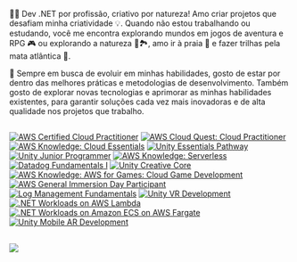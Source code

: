 👨‍💻 Dev .NET por profissão, criativo por natureza! Amo criar projetos que desafiam minha criatividade 💡. 
Quando não estou trabalhando ou estudando, você me encontra explorando mundos em jogos de aventura e RPG 🎮 ou explorando a natureza 🌴🏞️, amo ir à praia 🌊 e fazer trilhas pela mata atlântica 🌿.

🔎 Sempre em busca de evoluir em minhas habilidades, gosto de estar por dentro das melhores práticas e metodologias de desenvolvimento. Também gosto de explorar novas tecnologias e aprimorar as minhas habilidades existentes, para garantir soluções cada vez mais inovadoras e de alta qualidade nos projetos que trabalho.

##

<!--START_SECTION:badges-->
[![AWS Certified Cloud Practitioner](https://images.credly.com/size/86x86/images/00634f82-b07f-4bbd-a6bb-53de397fc3a6/image.png)](http://www.credly.com/badges/d6a72e5b-241b-4c19-af65-30ec9c78c258 "AWS Certified Cloud Practitioner")
[![AWS Cloud Quest: Cloud Practitioner](https://images.credly.com/size/86x86/images/2784d0d8-327c-406f-971e-9f0e15097003/image.png)](http://www.credly.com/badges/ae53f3cb-fb84-4088-9f70-b9e023a497ab "AWS Cloud Quest: Cloud Practitioner")
[![AWS Knowledge: Cloud Essentials](https://images.credly.com/size/86x86/images/ec621e2a-c8f0-4459-806c-ae11829d372a/image.png)](http://www.credly.com/badges/479b61f4-8a36-4684-ad7e-e5fc5455707e "AWS Knowledge: Cloud Essentials")
[![Unity Essentials Pathway](https://images.credly.com/size/86x86/images/2ebece18-451f-4f69-868a-9b5edac57567/image.png)](http://www.credly.com/badges/ebef9854-7d1a-41a6-a901-5c193b0f5e25 "Unity Essentials Pathway")
[![Unity Junior Programmer](https://images.credly.com/size/86x86/images/03d1c2f6-6182-49bd-b5af-2ef6d28b5383/image.png)](http://www.credly.com/badges/dd2d5c67-39e7-44be-bc62-595697786865 "Unity Junior Programmer")
[![AWS Knowledge: Serverless](https://images.credly.com/size/86x86/images/e07c6cc4-b737-4d7e-8ce8-66b6b7a60367/image.png)](http://www.credly.com/badges/b8b373ca-954e-4604-a47f-f3cfe7e52bf5 "AWS Knowledge: Serverless")
[![Datadog Fundamentals I](https://images.credly.com/size/86x86/images/cef11d4b-c843-4b7d-8fd2-d562181f1656/image.png)](http://www.credly.com/badges/03bc0dc9-fc0d-45fe-8bb1-d4d8b10e1b1d "Datadog Fundamentals I")
[![Unity Creative Core](https://images.credly.com/size/86x86/images/24c48b7e-6c7b-4763-91e7-379565ba4e42/image.png)](http://www.credly.com/badges/57552fe8-4349-40ee-8d80-3b904e72fa08 "Unity Creative Core")
[![AWS Knowledge: AWS for Games: Cloud Game Development](https://images.credly.com/size/86x86/images/1e1e332c-cbe5-4358-9491-748cc5c5d15f/image.png)](http://www.credly.com/badges/9928d98a-7953-492b-a84e-23a5820a4028 "AWS Knowledge: AWS for Games: Cloud Game Development")
[![AWS General Immersion Day Participant](https://images.credly.com/size/86x86/images/52fa067b-fd7b-4083-bd36-b554cd134773/image.png)](http://www.credly.com/badges/b636f4f5-91c0-419a-96c2-085ae106bd5a "AWS General Immersion Day Participant")
[![Log Management Fundamentals](https://images.credly.com/size/86x86/images/26692a79-c6c3-48c0-bfba-8543d6fc2cec/image.png)](http://www.credly.com/badges/48687d16-6218-4a09-857d-3431312248b7 "Log Management Fundamentals")
[![Unity VR Development](https://images.credly.com/size/86x86/images/e0d9d005-83fd-404d-816e-9957220f2316/image.png)](http://www.credly.com/badges/7532a1d0-97b0-4e89-b568-e9f022aa1465 "Unity VR Development")
[![.NET Workloads on AWS Lambda](https://images.credly.com/size/86x86/images/221e7d7f-bceb-422e-8c31-436ecbcda614/image.png)](http://www.credly.com/badges/f2b55148-9c5f-4766-99d0-c5975569d20c ".NET Workloads on AWS Lambda")
[![.NET Workloads on Amazon ECS on AWS Fargate](https://images.credly.com/size/86x86/images/7e5e1967-439e-48e5-a913-625c712b2dc5/image.png)](http://www.credly.com/badges/3fe9ebcd-7ed3-484c-9263-285a96f51556 ".NET Workloads on Amazon ECS on AWS Fargate")
[![Unity Mobile AR Development](https://images.credly.com/size/86x86/images/40afed7b-df8f-44a9-9933-509cdf4abbc3/image.png)](http://www.credly.com/badges/427db297-0914-49b0-98a5-c3aa5838e388 "Unity Mobile AR Development")
<!--END_SECTION:badges-->
## 
<div>
  <img src="https://github-readme-stats.vercel.app/api/top-langs/?username=vitormartins1&layout=compact&langs_count=14&hide=xslt,php,html,css,scss,shell,smalltalk"/> <!-- c%2B%2B -->
</div>
